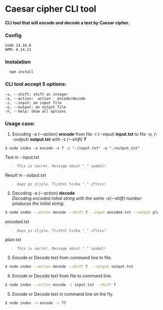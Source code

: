 # Caesar cipher CLI tool

#### CLI tool that will encode and decode a text by Caesar cipher.

### Config

    node 14.16.0
    NPM: 6.14.11

### Instalation

      npm install

### CLI tool accept 5 options:

    -s, --shift: shift an integer
    -a, --action:  action - encode/decode
    -i, --input: an input file
    -o, --output: an output file
    -h, --help: show all options

### Usage case:

1. Encoding _-a (--action)_ **encode** from file _-i (--input)_ **input.txt** to file _-o, (--output)_ **output.txt** with _-s (--shift)_ **7**

```
$ node index -a encode -s 7 -i "./input.txt" -o "./output.txt"
```

Text in - input.txt

> `This is secret. Message about "_" symbol!`

Result in - output.txt

> `Aopz pz zljyla. Tlzzhnl hivba "_" zftivs!`

2. Decoding _-a (--action)_ **decode**  
   _Decoding encoded initial string with the same -s(--shift) number produces the initial string._

```bash
$ node index --action decode --shift 7 --input encoded.txt --output plain.txt
```

encoded.txt

> `Aopz pz zljyla. Tlzzhnl hivba "_" zftivs!`

plain.txt

> `This is secret. Message about "_" symbol!`

3. Encode or Decode text from command line to file.

```bash
$ node index --action decode --shift 7  --output output.txt
```

4. Encode or Decode text from file to command line.

```bash
$ node index --action encode -i input.txt --shift 7
```

5. Encode or Decode text in command line on the fly.

```bash
$ node index -a encode -s 77
```
